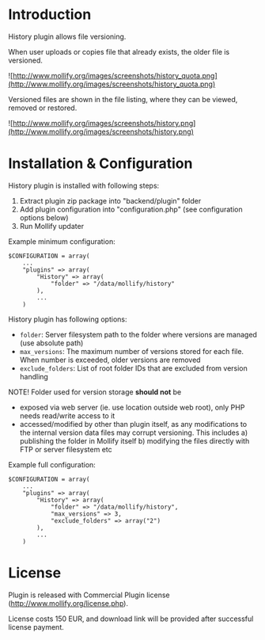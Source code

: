 # Introduction #

History plugin allows file versioning.

When user uploads or copies file that already exists, the older file is versioned.

![http://www.mollify.org/images/screenshots/history_quota.png](http://www.mollify.org/images/screenshots/history_quota.png)

Versioned files are shown in the file listing, where they can be viewed, removed or restored.

![http://www.mollify.org/images/screenshots/history.png](http://www.mollify.org/images/screenshots/history.png)

# Installation & Configuration #

History plugin is installed with following steps:

  1. Extract plugin zip package into "backend/plugin" folder
  1. Add plugin configuration into "configuration.php" (see configuration options below)
  1. Run Mollify updater

Example minimum configuration:

```
$CONFIGURATION = array(
	...
	"plugins" => array(
		"History" => array(
			"folder" => "/data/mollify/history"
		),
		...
	)
```

History plugin has following options:
  * `folder`: Server filesystem path to the folder where versions are managed (use absolute path)
  * `max_versions`: The maximum number of versions stored for each file. When number is exceeded, older versions are removed
  * `exclude_folders`: List of root folder IDs that are excluded from version handling

NOTE! Folder used for version storage **should not** be
  * exposed via web server (ie. use location outside web root), only PHP needs read/write access to it
  * accessed/modified by other than plugin itself, as any modifications to the internal version data files may corrupt versioning. This includes a) publishing the folder in Mollify itself b) modifying the files directly with FTP  or server filesystem etc

Example full configuration:
```
$CONFIGURATION = array(
	...
	"plugins" => array(
		"History" => array(
			"folder" => "/data/mollify/history",
			"max_versions" => 3,
			"exclude_folders" => array("2")
		),
		...
	)
```

# License #

Plugin is released with Commercial Plugin license (http://www.mollify.org/license.php).

License costs 150 EUR, and download link will be provided after successful license payment.